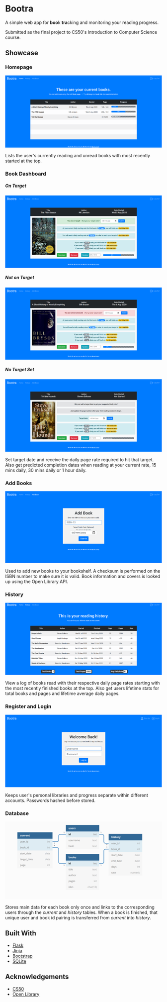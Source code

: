 # Bootra

A simple web app for **boo**k **tra**cking and monitoring your reading progress.

Submitted as the final project to CS50's Introduction to Computer Science course.

## Showcase

### Homepage

![Homepage screenshot](/screenshots/home.png)

Lists the user's currently reading and unread books with most recently started at the top.

### Book Dashboard

##### On Target

![On target book dashboard](/screenshots/book_on_target.png)

##### Not on Target

![Not on target book dashboard](/screenshots/book_off_target.png)

##### No Target Set

![No target book dashboard](/screenshots/book_add_target.png)

Set target date and receive the daily page rate required to hit that target. Also get predicted completion dates when reading at your current rate, 15 mins daily, 30 mins daily or 1 hour daily.

### Add Books

![Add book screenshot](/screenshots/add_book.png)

Used to add new books to your bookshelf. A checksum is performed on the ISBN number to make sure it is valid. Book information and covers is looked up using the Open Library API.

### History

![History screenshot](/screenshots/history.png)

View a log of books read with their respective daily page rates starting with the most recently finished books at the top. Also get users lifetime stats for total books and pages and lifetime average daily pages.

### Register and Login

![Login screenshot](/screenshots/login.png)

Keeps user's personal libraries and progress separate within different accounts. Passwords hashed before stored.

### Database

![Database diagram](/screenshots/database.png)

Stores main data for each book only once and links to the corresponding users through the *current* and *history* tables. When a book is finished, that unique user and book id pairing is transferred from *current* into *history*.

## Built With

* [Flask](https://palletsprojects.com/p/flask/)
* [Jinja](https://palletsprojects.com/p/jinja/)
* [Bootstrap](https://getbootstrap.com/)
* [SQLite](https://www.sqlite.org/index.html)

## Acknowledgements

* [CS50](https://www.edx.org/course/cs50s-introduction-to-computer-science)
* [Open Library](https://openlibrary.org/developers/api)